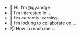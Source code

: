 - 👋 Hi, I’m @gyandge
- 👀 I’m interested in ...
- 🌱 I’m currently learning ...
- 💞️ I’m looking to collaborate on ...
- 📫 How to reach me ...

<!---
gyandge/gyandge is a ✨ special ✨ repository because its `README.md` (this file) appears on your GitHub profile.
You can click the Preview link to take a look at your changes.
--->
